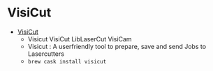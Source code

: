 # VisiCut
- [VisiCut](https://visicut.org/)
  -  Visicut VisiCut LibLaserCut VisiCam
  - Visicut : A userfriendly tool to prepare, save and send Jobs to Lasercutters
  - `brew cask install visicut`
